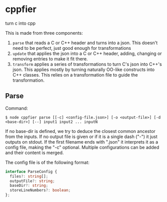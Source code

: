 # cppfier
turn c into cpp

This is made from three components:

1. `parse` that reads a C or C++ header and turns into a json. This doesn't need to be perfect, just good enough for transformations
2. `update` that applies the json into a C or C++ header, adding, changing or removing entries to make it fit there.
3. `transform` applies a series of transformations to turn C's json into C++'s json. This applies mostly by turning naturally OO-like constructs into C++ classes. This relies on a transformation file to guide the transformation.

## Parse

Command:

```
$ node cppfier parse [[-c] <config-file.json>] [-o <output-file>] [-d <base-dir>] [--] input1 input2 ... inputN
```

If no base-dir is defined, we try to deduce the closest common ancestor from the inputs. If no output file is given or if it is a single dash ("-") it just outputs on stdout. If the first filename ends with ".json" it interprets it as a config file, making the "-c" optional. Multiple configurations can be added and their content is merged.

The config file is of the following format:

```ts
interface ParseConfig {
  files?: string[];
  outputFile?: string;
  baseDir?: string;
  storeLineNumbers?: boolean;
};
```
